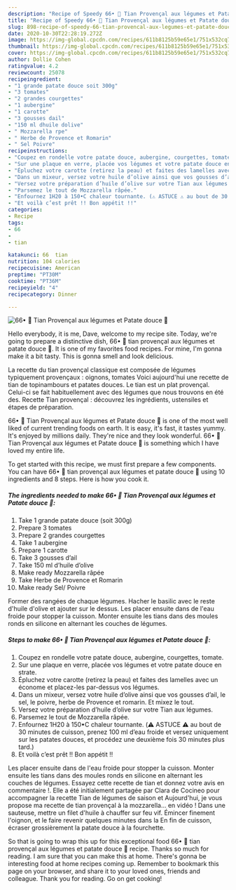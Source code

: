```yaml
---
description: "Recipe of Speedy 66• 🍆 Tian Provençal aux légumes et Patate douce 🍠"
title: "Recipe of Speedy 66• 🍆 Tian Provençal aux légumes et Patate douce 🍠"
slug: 898-recipe-of-speedy-66-tian-provencal-aux-legumes-et-patate-douce
date: 2020-10-30T22:28:19.272Z
image: https://img-global.cpcdn.com/recipes/611b8125b59e65e1/751x532cq70/66•-🍆-tian-provencal-aux-legumes-et-patate-douce-🍠-photo-principale-de-la-recette.jpg
thumbnail: https://img-global.cpcdn.com/recipes/611b8125b59e65e1/751x532cq70/66•-🍆-tian-provencal-aux-legumes-et-patate-douce-🍠-photo-principale-de-la-recette.jpg
cover: https://img-global.cpcdn.com/recipes/611b8125b59e65e1/751x532cq70/66•-🍆-tian-provencal-aux-legumes-et-patate-douce-🍠-photo-principale-de-la-recette.jpg
author: Dollie Cohen
ratingvalue: 4.2
reviewcount: 25078
recipeingredient:
- "1 grande patate douce soit 300g"
- "3 tomates"
- "2 grandes courgettes"
- "1 aubergine"
- "1 carotte"
- "3 gousses dail"
- "150 ml dhuile dolive"
- " Mozzarella rpe"
- " Herbe de Provence et Romarin"
- " Sel Poivre"
recipeinstructions:
- "Coupez en rondelle votre patate douce, aubergine, courgettes, tomate."
- "Sur une plaque en verre, placée vos légumes et votre patate douce en strate."
- "Épluchez votre carotte (retirez la peau) et faites des lamelles avec un économe et placez-les par-dessus vos légumes."
- "Dans un mixeur, versez votre huile d’olive ainsi que vos gousses d’ail, le sel, le poivre, herbe de Provence et romarin. Et mixez le tout."
- "Versez votre préparation d’huile d’olive sur votre Tian aux légumes."
- "Parsemez le tout de Mozzarella râpée."
- "Enfournez 1H20 à 150•C chaleur tournante. (⚠️ ASTUCE ⚠️ au bout de 30 minutes de cuisson, prenez 100 ml d’eau froide et versez uniquement sur les patates douces, et procédez une deuxième fois 30 minutes plus tard.)"
- "Et voilà c’est prêt !! Bon appétit !!"
categories:
- Recipe
tags:
- 66
- 
- tian

katakunci: 66  tian 
nutrition: 104 calories
recipecuisine: American
preptime: "PT30M"
cooktime: "PT36M"
recipeyield: "4"
recipecategory: Dinner

---
```



![66• 🍆 Tian Provençal aux légumes et Patate douce 🍠](https://img-global.cpcdn.com/recipes/611b8125b59e65e1/751x532cq70/66•-🍆-tian-provencal-aux-legumes-et-patate-douce-🍠-photo-principale-de-la-recette.jpg)

Hello everybody, it is me, Dave, welcome to my recipe site. Today, we're going to prepare a distinctive dish, 66• 🍆 tian provençal aux légumes et patate douce 🍠. It is one of my favorites food recipes. For mine, I'm gonna make it a bit tasty. This is gonna smell and look delicious.

La recette du tian provençal classique est composée de légumes typiquement provençaux : oignons, tomates Voici aujourd&#39;hui une recette de tian de topinambours et patates douces. Le tian est un plat provençal. Celui-ci se fait habituellement avec des légumes que nous trouvons en été des. Recette Tian provençal : découvrez les ingrédients, ustensiles et étapes de préparation.

66• 🍆 Tian Provençal aux légumes et Patate douce 🍠 is one of the most well liked of current trending foods on earth. It is easy, it's fast, it tastes yummy. It's enjoyed by millions daily. They're nice and they look wonderful. 66• 🍆 Tian Provençal aux légumes et Patate douce 🍠 is something which I have loved my entire life.


To get started with this recipe, we must first prepare a few components. You can have 66• 🍆 tian provençal aux légumes et patate douce 🍠 using 10 ingredients and 8 steps. Here is how you cook it.

<!--inarticleads1-->

##### The ingredients needed to make 66• 🍆 Tian Provençal aux légumes et Patate douce 🍠:

1. Take 1 grande patate douce (soit 300g)
1. Prepare 3 tomates
1. Prepare 2 grandes courgettes
1. Take 1 aubergine
1. Prepare 1 carotte
1. Take 3 gousses d’ail
1. Take 150 ml d’huile d’olive
1. Make ready  Mozzarella râpée
1. Take  Herbe de Provence et Romarin
1. Make ready  Sel/ Poivre


Former des rangées de chaque légumes. Hacher le basilic avec le reste d&#39;huile d&#39;olive et ajouter sur le dessus. Les placer ensuite dans de l&#39;eau froide pour stopper la cuisson. Monter ensuite les tians dans des moules ronds en silicone en alternant les couches de légumes. 

<!--inarticleads2-->

##### Steps to make 66• 🍆 Tian Provençal aux légumes et Patate douce 🍠:

1. Coupez en rondelle votre patate douce, aubergine, courgettes, tomate.
1. Sur une plaque en verre, placée vos légumes et votre patate douce en strate.
1. Épluchez votre carotte (retirez la peau) et faites des lamelles avec un économe et placez-les par-dessus vos légumes.
1. Dans un mixeur, versez votre huile d’olive ainsi que vos gousses d’ail, le sel, le poivre, herbe de Provence et romarin. Et mixez le tout.
1. Versez votre préparation d’huile d’olive sur votre Tian aux légumes.
1. Parsemez le tout de Mozzarella râpée.
1. Enfournez 1H20 à 150•C chaleur tournante. (⚠️ ASTUCE ⚠️ au bout de 30 minutes de cuisson, prenez 100 ml d’eau froide et versez uniquement sur les patates douces, et procédez une deuxième fois 30 minutes plus tard.)
1. Et voilà c’est prêt !! Bon appétit !!


Les placer ensuite dans de l&#39;eau froide pour stopper la cuisson. Monter ensuite les tians dans des moules ronds en silicone en alternant les couches de légumes. Essayez cette recette de tian et donnez votre avis en commentaire !. Elle a été initialement partagée par Clara de Cocineo pour accompagner la recette Tian de légumes de saison et Aujourd&#39;hui, je vous propose ma recette de tian provençal à la mozzarella… en vidéo ! Dans une sauteuse, mettre un filet d&#39;huile à chauffer sur feu vif. Émincer finement l&#39;oignon, et le faire revenir quelques minutes dans la En fin de cuisson, écraser grossièrement la patate douce à la fourchette. 

So that is going to wrap this up for this exceptional food 66• 🍆 tian provençal aux légumes et patate douce 🍠 recipe. Thanks so much for reading. I am sure that you can make this at home. There's gonna be interesting food at home recipes coming up. Remember to bookmark this page on your browser, and share it to your loved ones, friends and colleague. Thank you for reading. Go on get cooking!
